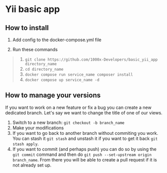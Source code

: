 # Yii basic app

## How to install

1. Add config to the docker-compose.yml file

2. Run these commands

> 1. `git clone https://github.com/1000x-Developers/basic_yii_app directory_name`
> 2. `cd directory_name`
> 3. `docker compose run service_name composer install`
> 4. `docker compose up service_name -d`

## How to manage your versions

If you want to work on a new feature or fix a bug you can create a new dedicated branch. Let's say we want to change the title of one of our views.

1. Switch to a new branch: `git checkout -b branch_name`
2. Make your modifications
3. If you want to go back to another branch without commiting you work. You can stash it `git stash` and unstash it if you want to get it back `git stash apply`.
4. If you want to commit (and perhaps push) you can do so by using the `git commit` command and then do `git push --set-upstream origin branch_name`. From there you will be able to create a pull request if it is not already set up.
